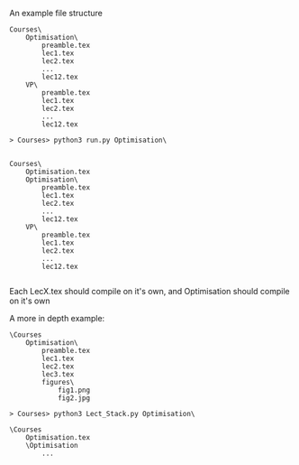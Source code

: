 An example file structure

```text
Courses\
	Optimisation\
		preamble.tex
		lec1.tex
		lec2.tex
		...
		lec12.tex
	VP\
		preamble.tex
		lec1.tex
		lec2.tex
		...
		lec12.tex
		
> Courses> python3 run.py Optimisation\


Courses\
	Optimisation.tex
	Optimisation\
		preamble.tex
		lec1.tex
		lec2.tex
		...
		lec12.tex
	VP\
		preamble.tex
		lec1.tex
		lec2.tex
		...
		lec12.tex
		
```
Each LecX.tex should compile on it's own, and Optimisation should compile on it's own

A more in depth example:

```text
\Courses
	Optimisation\
		preamble.tex
		lec1.tex
		lec2.tex
		lec3.tex
		figures\
			fig1.png
			fig2.jpg
			
> Courses> python3 Lect_Stack.py Optimisation\

\Courses
	Optimisation.tex
	\Optimisation
		...
```

		
		
		
		
		
		
		
		
		
		